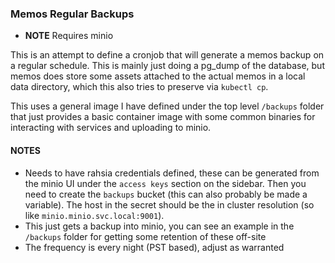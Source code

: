 ### Memos Regular Backups

- **NOTE** Requires minio

This is an attempt to define a cronjob that will generate a memos backup on a
regular schedule.  This is mainly just doing a pg_dump of the database, but memos
does store some assets attached to the actual memos in a local data directory, which
this also tries to preserve via `kubectl cp`.

This uses a general image I have defined under the top level `/backups` folder that
just provides a basic container image with some common binaries for interacting with
services and uploading to minio.

#### NOTES

- Needs to have rahsia credentials defined, these can be generated from the minio
  UI under the `access keys` section on the sidebar.  Then you need to create the
  `backups` bucket (this can also probably be made a variable).  The host in the
  secret should be the in cluster resolution (so like `minio.minio.svc.local:9001`).
- This just gets a backup into minio, you can see an example in the `/backups`
  folder for getting some retention of these off-site
- The frequency is every night (PST based), adjust as warranted

